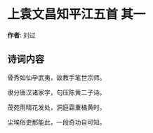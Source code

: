 # 上袁文昌知平江五首  其一

**作者**: 刘过

## 诗词内容

骨秀如仙孕武夷，故教手笔世宗师。

隶分唐汉诸家字，句压陈黄二子诗。

茂苑雨晴花发处，洞庭霜重橘黄时。

尘埃俗吏那能此，一段奇功自可知。

